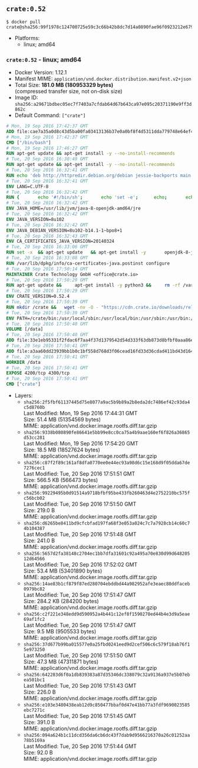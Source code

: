 ## `crate:0.52`

```console
$ docker pull crate@sha256:99f1978c124700725e59c3c66b42b8dc7d14a0890fae96f0923212e679908917
```

-	Platforms:
	-	linux; amd64

### `crate:0.52` - linux; amd64

-	Docker Version: 1.12.1
-	Manifest MIME: `application/vnd.docker.distribution.manifest.v2+json`
-	Total Size: **181.0 MB (180953329 bytes)**  
	(compressed transfer size, not on-disk size)
-	Image ID: `sha256:a29671bdbec05ec7f7403a7cfdab64d67b643ca97e095c20371190e9ff3d862c`
-	Default Command: `["crate"]`

```dockerfile
# Mon, 19 Sep 2016 17:42:37 GMT
ADD file:cae7a35a0d8c43d5ba00fa03413136b37e0a0bf8f4d5311dda779748e64ef425 in / 
# Mon, 19 Sep 2016 17:42:37 GMT
CMD ["/bin/bash"]
# Mon, 19 Sep 2016 17:46:27 GMT
RUN apt-get update && apt-get install -y --no-install-recommends 		ca-certificates 		curl 		wget 	&& rm -rf /var/lib/apt/lists/*
# Tue, 20 Sep 2016 16:30:49 GMT
RUN apt-get update && apt-get install -y --no-install-recommends 		bzip2 		unzip 		xz-utils 	&& rm -rf /var/lib/apt/lists/*
# Tue, 20 Sep 2016 16:32:41 GMT
RUN echo 'deb http://httpredir.debian.org/debian jessie-backports main' > /etc/apt/sources.list.d/jessie-backports.list
# Tue, 20 Sep 2016 16:32:41 GMT
ENV LANG=C.UTF-8
# Tue, 20 Sep 2016 16:32:42 GMT
RUN { 		echo '#!/bin/sh'; 		echo 'set -e'; 		echo; 		echo 'dirname "$(dirname "$(readlink -f "$(which javac || which java)")")"'; 	} > /usr/local/bin/docker-java-home 	&& chmod +x /usr/local/bin/docker-java-home
# Tue, 20 Sep 2016 16:32:42 GMT
ENV JAVA_HOME=/usr/lib/jvm/java-8-openjdk-amd64/jre
# Tue, 20 Sep 2016 16:32:42 GMT
ENV JAVA_VERSION=8u102
# Tue, 20 Sep 2016 16:32:42 GMT
ENV JAVA_DEBIAN_VERSION=8u102-b14.1-1~bpo8+1
# Tue, 20 Sep 2016 16:32:43 GMT
ENV CA_CERTIFICATES_JAVA_VERSION=20140324
# Tue, 20 Sep 2016 16:33:06 GMT
RUN set -x 	&& apt-get update 	&& apt-get install -y 		openjdk-8-jre-headless="$JAVA_DEBIAN_VERSION" 		ca-certificates-java="$CA_CERTIFICATES_JAVA_VERSION" 	&& rm -rf /var/lib/apt/lists/* 	&& [ "$JAVA_HOME" = "$(docker-java-home)" ]
# Tue, 20 Sep 2016 16:33:08 GMT
RUN /var/lib/dpkg/info/ca-certificates-java.postinst configure
# Tue, 20 Sep 2016 17:50:14 GMT
MAINTAINER Crate Technology GmbH <office@crate.io>
# Tue, 20 Sep 2016 17:50:29 GMT
RUN apt-get update &&     apt-get install -y python3 &&     rm -rf /var/lib/apt &&     ln -s /usr/bin/python3 /usr/bin/python
# Tue, 20 Sep 2016 17:50:29 GMT
ENV CRATE_VERSION=0.52.4
# Tue, 20 Sep 2016 17:50:39 GMT
RUN mkdir /crate &&   wget -nv -O - "https://cdn.crate.io/downloads/releases/crate-$CRATE_VERSION.tar.gz"   | tar -xzC /crate --strip-components=1
# Tue, 20 Sep 2016 17:50:39 GMT
ENV PATH=/crate/bin:/usr/local/sbin:/usr/local/bin:/usr/sbin:/usr/bin:/sbin:/bin
# Tue, 20 Sep 2016 17:50:40 GMT
VOLUME [/data]
# Tue, 20 Sep 2016 17:50:40 GMT
ADD file:33e1eb95331f2fdac6f7aa4f37d1379542d54d333f63db873d8bfbf0aaa86e2d in /crate/config/crate.yml 
# Tue, 20 Sep 2016 17:50:41 GMT
ADD file:a3aa60dd23939bb1b0c1bf558d768d3f06cead16fd33d36cdad411bd43d16448 in /crate/config/logging.yml 
# Tue, 20 Sep 2016 17:50:41 GMT
WORKDIR /data
# Tue, 20 Sep 2016 17:50:41 GMT
EXPOSE 4200/tcp 4300/tcp
# Tue, 20 Sep 2016 17:50:41 GMT
CMD ["crate"]
```

-	Layers:
	-	`sha256:2f5fbf61137445d75e8077a9ac5b9b89a2b8eda2dc7486ef42c93da4c5d8760b`  
		Last Modified: Mon, 19 Sep 2016 17:44:31 GMT  
		Size: 51.4 MB (51354569 bytes)  
		MIME: application/vnd.docker.image.rootfs.diff.tar.gzip
	-	`sha256:9338b080890fe86641e5bb99e8cc0ca75a4b9aae160ef6f826a36865d53cc281`  
		Last Modified: Mon, 19 Sep 2016 17:54:20 GMT  
		Size: 18.5 MB (18527624 bytes)  
		MIME: application/vnd.docker.image.rootfs.diff.tar.gzip
	-	`sha256:c87f2f89c161af8dfa0770ee0e44ec93a98d6c15e168d9f05dda67de7276cec1`  
		Last Modified: Tue, 20 Sep 2016 17:51:51 GMT  
		Size: 566.5 KB (566473 bytes)  
		MIME: application/vnd.docker.image.rootfs.diff.tar.gzip
	-	`sha256:99229495b0d91514a9718bfbf95be433fb260463d4e2752210bc575fc56bcb02`  
		Last Modified: Tue, 20 Sep 2016 17:51:50 GMT  
		Size: 219.0 B  
		MIME: application/vnd.docker.image.rootfs.diff.tar.gzip
	-	`sha256:d6265be8411bd9cfcbfad197fa68f3e053a024c7c7a7928cb14c60c74b104387`  
		Last Modified: Tue, 20 Sep 2016 17:51:48 GMT  
		Size: 241.0 B  
		MIME: application/vnd.docker.image.rootfs.diff.tar.gzip
	-	`sha256:5657d2fa38148c2704ec1bb7dfa31601c92a495a70e830d99d64820512d64566`  
		Last Modified: Tue, 20 Sep 2016 17:52:02 GMT  
		Size: 53.4 MB (53401890 bytes)  
		MIME: application/vnd.docker.image.rootfs.diff.tar.gzip
	-	`sha256:14ae83b1cf879f87ed280704ebddbd44a982952afe3eaec80ddfaceb0979bc82`  
		Last Modified: Tue, 20 Sep 2016 17:51:47 GMT  
		Size: 284.2 KB (284200 bytes)  
		MIME: application/vnd.docker.image.rootfs.diff.tar.gzip
	-	`sha256:c2f221e348edd9d590952a4b441c12ef8f1590270ed44b4e3d9a5eae69af1fc2`  
		Last Modified: Tue, 20 Sep 2016 17:51:47 GMT  
		Size: 9.5 MB (9505533 bytes)  
		MIME: application/vnd.docker.image.rootfs.diff.tar.gzip
	-	`sha256:37d677b99ba015577e0a25fbd0241eed9d2cef506c6c579f18ab76f15e973250`  
		Last Modified: Tue, 20 Sep 2016 17:51:50 GMT  
		Size: 47.3 MB (47311871 bytes)  
		MIME: application/vnd.docker.image.rootfs.diff.tar.gzip
	-	`sha256:642283d6f0a1db839383a87d35346dc338079c32a9136a937e5b07ebea501bc1`  
		Last Modified: Tue, 20 Sep 2016 17:51:43 GMT  
		Size: 226.0 B  
		MIME: application/vnd.docker.image.rootfs.diff.tar.gzip
	-	`sha256:e103e3480438eab12d9c850477bbaf0d47e41bb77a3fdf9690023585ebc7271c`  
		Last Modified: Tue, 20 Sep 2016 17:51:45 GMT  
		Size: 391.0 B  
		MIME: application/vnd.docker.image.rootfs.diff.tar.gzip
	-	`sha256:094a624b1c11dcd356da6cb6dc43f7dab9d9566216370a26c01252aa78b5169a`  
		Last Modified: Tue, 20 Sep 2016 17:51:44 GMT  
		Size: 92.0 B  
		MIME: application/vnd.docker.image.rootfs.diff.tar.gzip
